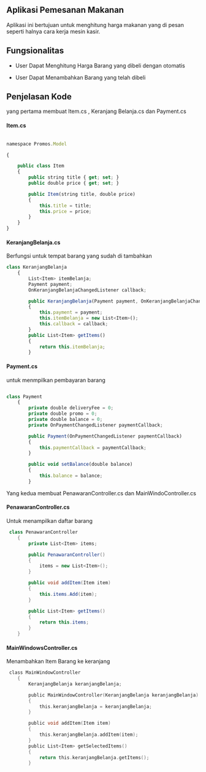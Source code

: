 ## Aplikasi Pemesanan Makanan

Aplikasi ini bertujuan untuk menghitung harga makanan yang di pesan seperti halnya cara kerja mesin kasir.

## Fungsionalitas
* User Dapat Menghitung Harga Barang yang dibeli dengan otomatis

* User Dapat Menambahkan Barang yang telah dibeli

## Penjelasan Kode

yang pertama membuat  Item.cs , Keranjang Belanja.cs dan Payment.cs

#### Item.cs

``` javascript

namespace Promos.Model

{

    public class Item
    {
        public string title { get; set; }
        public double price { get; set; }

        public Item(string title, double price)
        {
            this.title = title;
            this.price = price;
        }
    }
}
```

#### KeranjangBelanja.cs
Berfungsi untuk tempat barang yang sudah di tambahkan
``` javascript
class KeranjangBelanja
    {
        List<Item> itemBelanja;
        Payment payment;
        OnKeranjangBelanjaChangedListener callback;

        public KeranjangBelanja(Payment payment, OnKeranjangBelanjaChangedListener callback)
        {
            this.payment = payment;
            this.itemBelanja = new List<Item>();
            this.callback = callback;
        }
        public List<Item> getItems()
        {
            return this.itemBelanja;
        }
```

#### Payment.cs
untuk menmpilkan pembayaran barang
``` javascript

class Payment
    {
        private double deliveryFee = 0;
        private double promo = 0;
        private double balance = 0;
        private OnPaymentChangedListener paymentCallback;

        public Payment(OnPaymentChangedListener paymentCallback)
        {
            this.paymentCallback = paymentCallback;
        }

        public void setBalance(double balance)
        {
            this.balance = balance;
        }
```

Yang kedua membuat PenawaranController.cs dan MainWindoController.cs

#### PenawaranController.cs
Untuk menampilkan daftar barang 
``` csharp
 class PenawaranController
    {
        private List<Item> items;

        public PenawaranController()
        {
            items = new List<Item>();
        }

        public void addItem(Item item)
        {
            this.items.Add(item);
        }

        public List<Item> getItems()
        {
            return this.items;
        }
    }
```

#### MainWindowsController.cs
Menambahkan Item Barang ke keranjang

``` c 
 class MainWindowController
    {
        KeranjangBelanja keranjangBelanja;

        public MainWindowController(KeranjangBelanja keranjangBelanja)
        {
            this.keranjangBelanja = keranjangBelanja;
        }

        public void addItem(Item item)
        {
            this.keranjangBelanja.addItem(item);
        }
        public List<Item> getSelectedItems()
        {
            return this.keranjangBelanja.getItems();
        }
```

